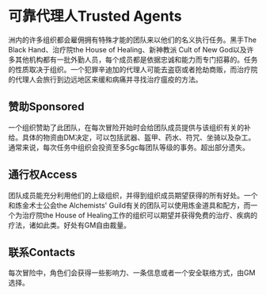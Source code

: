 # 可靠代理人Trusted Agents

洲内的许多组织都会雇佣拥有特殊才能的团队来以他们的名义执行任务。黑手The
Black Hand、治疗院the House of Healing、新神教派 Cult of New
God以及许多其他机构都有一批外勤人员，每个成员都是依据忠诚和能力而专门招募的。任务的性质取决于组织。一个犯罪辛迪加的代理人可能去盗窃或者抢劫商贩，而治疗院的代理人会旅行到边远地区来缓和病痛并寻找治疗瘟疫的方法。

## 赞助Sponsored

一个组织赞助了此团队，在每次冒险开始时会给团队成员提供与该组织有关的补给。具体的物资由DM决定，可以包括武器、盔甲、药水、符咒、坐骑以及杂工。通常来说，每次任务中组织会投资至多5gc每团队等级的事务。超出部分遗失。

## 通行权Access

团队成员能充分利用他们的上级组织，并得到组织成员期望获得的所有好处。一个和炼金术士公会the
Alchemists' Guild有关的团队可以使用炼金道具和配方，而一个为治疗院the
House of
Healing工作的组织可以期望并获得免费的治疗、疾病的疗法，诸如此类。好处有GM自由裁量。

## 联系Contacts

每次冒险中，角色们会获得一些影响力、一条信息或者一个安全联络方式，由GM选择。
